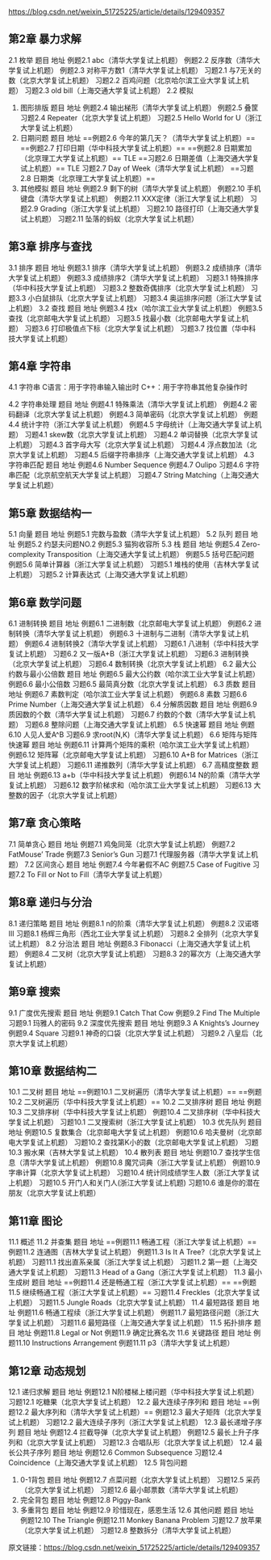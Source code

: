 https://blog.csdn.net/weixin_51725225/article/details/129409357

## 第2章 暴力求解

2.1 枚举
题目	地址
例题2.1	abc（清华大学复试上机题）
例题2.2	反序数（清华大学复试上机题）
例题2.3	对称平方数1（清华大学复试上机题）
习题2.1	与7无关的数（北京大学复试上机题）
习题2.2	百鸡问题（北京哈尔滨工业大学复试上机题）
习题2.3	old bill（上海交通大学复试上机题）
2.2 模拟

1. 图形排版
题目	地址
例题2.4	输出梯形（清华大学复试上机题）
例题2.5	叠筐
习题2.4	Repeater（北京大学复试上机题）
习题2.5	Hello World for U（浙江大学复试上机题）
2. 日期问题
题目	地址
==例题2.6	今年的第几天？（清华大学复试上机题）==
==例题2.7	打印日期（华中科技大学复试上机题）==
==例题2.8	日期累加（北京理工大学复试上机题）== TLE
==习题2.6	日期差值（上海交通大学复试上机题）== TLE
习题2.7	Day of Week（清华大学复试上机题）
==习题2.8	日期类（北京理工大学复试上机题）==
3. 其他模拟
    题目	地址
    例题2.9	剩下的树（清华大学复试上机题）
    例题2.10	手机键盘（清华大学复试上机题）
    例题2.11	XXX定律（浙江大学复试上机题）
    习题2.9	Grading（浙江大学复试上机题）
    习题2.10	路径打印（上海交通大学复试上机题）
    习题2.11	坠落的蚂蚁（北京大学复试上机题）

## 第3章 排序与查找

  3.1 排序
  题目	地址
  例题3.1	排序（清华大学复试上机题）
  例题3.2	成绩排序（清华大学复试上机题）
  例题3.3	成绩排序2（清华大学复试上机题）
  习题3.1	特殊排序（华中科技大学复试上机题）
  习题3.2	整数奇偶排序（北京大学复试上机题）
  习题3.3	小白鼠排队（北京大学复试上机题）
  习题3.4	奥运排序问题（浙江大学复试上机题）
  3.2 查找
  题目	地址
  例题3.4	找x（哈尔滨工业大学复试上机题）
  例题3.5	查找（北京邮电大学复试上机题）
  习题3.5	找最小数（北京邮电大学复试上机题）
  习题3.6	打印极值点下标（北京大学复试上机题）
  习题3.7	找位置（华中科技大学复试上机题）
## 第4章 字符串
  4.1 字符串
  C语言：用于字符串输入输出时
  C++：用于字符串其他复杂操作时

4.2 字符串处理
题目	地址
例题4.1	特殊乘法（清华大学复试上机题）
例题4.2	密码翻译（北京大学复试上机题）
例题4.3	简单密码（北京大学复试上机题）
例题4.4	统计字符（浙江大学复试上机题）
例题4.5	字母统计（上海交通大学复试上机题）
习题4.1	skew数（北京大学复试上机题）
习题4.2	单词替换（北京大学复试上机题）
习题4.3	首字母大写（北京大学复试上机题）
习题4.4	浮点数加法（北京大学复试上机题）
习题4.5	后缀字符串排序（上海交通大学复试上机题）
4.3 字符串匹配
题目	地址
例题4.6	Number Sequence
例题4.7	Oulipo
习题4.6	字符串匹配（北京航空航天大学复试上机题）
习题4.7	String Matching（上海交通大学复试上机题）

## 第5章 数据结构一
5.1 向量
题目	地址
例题5.1	完数与盈数（清华大学复试上机题）
5.2 队列
题目	地址
例题5.2	约瑟夫问题NO.2
例题5.3	猫狗收容所
5.3 栈
题目	地址
例题5.4	Zero-complexity Transposition（上海交通大学复试上机题）
例题5.5	括号匹配问题
例题5.6	简单计算器（浙江大学复试上机题）
习题5.1	堆栈的使用（吉林大学复试上机题）
习题5.2	计算表达式（上海交通大学复试上机题）
## 第6章 数学问题
6.1 进制转换
题目	地址
例题6.1	二进制数（北京邮电大学复试上机题）
例题6.2	进制转换（清华大学复试上机题）
例题6.3	十进制与二进制（清华大学复试上机题）
例题6.4	进制转换2（清华大学复试上机题）
习题6.1	八进制（华中科技大学复试上机题）
习题6.2	又一版A+B（浙江大学复试上机题）
习题6.3	进制转换（北京大学复试上机题）
习题6.4	数制转换（北京大学复试上机题）
6.2 最大公约数与最小公倍数
题目	地址
例题6.5	最大公约数（哈尔滨工业大学复试上机题）
例题6.6	最小公倍数
习题6.5	最简真分数（北京大学复试上机题）
6.3 质数
题目	地址
例题6.7	素数判定（哈尔滨工业大学复试上机题）
例题6.8	素数
习题6.6	Prime Number（上海交通大学复试上机题）
6.4 分解质因数
题目	地址
例题6.9	质因数的个数（清华大学复试上机题）
习题6.7	约数的个数（清华大学复试上机题）
习题6.8	整除问题（上海交通大学复试上机题）
6.5 快速幂
题目	地址
例题6.10	人见人爱A^B
习题6.9	求root(N,K)（清华大学复试上机题）
6.6 矩阵与矩阵快速幂
题目	地址
例题6.11	计算两个矩阵的乘积（哈尔滨工业大学复试上机题）
例题6.12	矩阵幂（北京邮电大学复试上机题）
习题6.10	A+B for Matrices（浙江大学复试上机题）
习题6.11	递推数列（清华大学复试上机题）
6.7 高精度整数
题目	地址
例题6.13	a+b（华中科技大学复试上机题）
例题6.14	N的阶乘（清华大学复试上机题）
习题6.12	数字阶梯求和（哈尔滨工业大学复试上机题）
习题6.13	大整数的因子（北京大学复试上机题）
## 第7章 贪心策略
7.1 简单贪心
题目	地址
例题7.1	鸡兔同笼（北京大学复试上机题）
例题7.2	FatMouse’ Trade
例题7.3	Senior’s Gun
习题7.1	代理服务器（清华大学复试上机题）
7.2 区间贪心
题目	地址
例题7.4	今年暑假不AC
例题7.5	Case of Fugitive
习题7.2	To Fill or Not to Fill（清华大学复试上机题）
## 第8章 递归与分治
8.1 递归策略
题目	地址
例题8.1	n的阶乘（清华大学复试上机题）
例题8.2	汉诺塔Ⅲ
习题8.1	杨辉三角形（西北工业大学复试上机题）
习题8.2	全排列（北京大学复试上机题）
8.2 分治法
题目	地址
例题8.3	Fibonacci（上海交通大学复试上机题）
例题8.4	二叉树（北京大学复试上机题）
习题8.3	2的幂次方（上海交通大学复试上机题）
## 第9章 搜索
9.1 广度优先搜索
题目	地址
例题9.1	Catch That Cow
例题9.2	Find The Multiple
习题9.1	玛雅人的密码
9.2 深度优先搜索
题目	地址
例题9.3	A Knights’s Journey
例题9.4	Square
习题9.1	神奇的口袋（北京大学复试上机题）
习题9.2	八皇后（北京大学复试上机题）
## 第10章 数据结构二
10.1 二叉树
题目	地址
==例题10.1	二叉树遍历（清华大学复试上机题）==
==例题10.2	二叉树遍历（华中科技大学复试上机题）==
10.2 二叉排序树
题目	地址
例题10.3	二叉排序树（华中科技大学复试上机题）
例题10.4	二叉排序树（华中科技大学复试上机题）
习题10.1	二叉搜索树（浙江大学复试上机题）
10.3 优先队列
题目	地址
例题10.5	复数集合（北京邮电大学复试上机题）
例题10.6	哈夫曼树（北京邮电大学复试上机题）
习题10.2	查找第K小的数（北京邮电大学复试上机题）
习题10.3	搬水果（吉林大学复试上机题）
10.4 散列表
题目	地址
例题10.7	查找学生信息（清华大学复试上机题）
例题10.8	魔咒词典（浙江大学复试上机题）
例题10.9	字串计算（北京大学复试上机题）
习题10.4	统计同成绩学生人数（浙江大学复试上机题）
习题10.5	开门人和关门人(浙江大学复试上机题)
习题10.6	谁是你的潜在朋友（北京大学复试上机题）

## 第11章 图论
11.1 概述
11.2 并查集
题目	地址
==例题11.1	畅通工程（浙江大学复试上机题）==
例题11.2	连通图（吉林大学复试上机题）
例题11.3	Is It A Tree?（北京大学复试上机题）
习题11.1	找出直系亲属（浙江大学复试上机题）
习题11.2	第一题（上海交通大学复试上机题）
习题11.3	Head of a Gang（浙江大学复试上机题）
11.3 最小生成树
题目	地址
==例题11.4	还是畅通工程（浙江大学复试上机题）==
==例题11.5	继续畅通工程（浙江大学复试上机题）==
习题11.4	Freckles（北京大学复试上机题）
习题11.5	Jungle Roads（北京大学复试上机题）
11.4 最短路径
题目	地址
例题11.6	畅通工程续（浙江大学复试上机题）
例题11.7	最短路径问题（浙江大学复试上机题）
习题11.6	最短路径（上海交通大学复试上机题）
11.5 拓扑排序
题目	地址
例题11.8	Legal or Not
例题11.9	确定比赛名次
11.6 关键路径
题目	地址
例题11.10	Instructions Arrangement
例题11.11	p3（清华大学复试上机题）
## 第12章 动态规划
12.1 递归求解
题目	地址
例题12.1	N阶楼梯上楼问题（华中科技大学复试上机题）
习题12.1	吃糖果（北京大学复试上机题）
12.2 最大连续子序列和
题目	地址
==例题12.2	最大序列和（清华大学复试上机题）==
例题12.3	最大子矩阵（北京大学复试上机题）
习题12.2	最大连续子序列（浙江大学复试上机题）
12.3 最长递增子序列
题目	地址
例题12.4	拦截导弹（北京大学复试上机题）
例题12.5	最长上升子序列和（北京大学复试上机题）
习题12.3	合唱队形（北京大学复试上机题）
12.4 最长公共子序列
题目	地址
例题12.6	Common Subsequence
习题12.4	Coincidence（上海交通大学复试上机题）
12.5 背包问题

1. 0-1背包
题目	地址
例题12.7	点菜问题（北京大学复试上机题）
习题12.5	采药（北京大学复试上机题）
习题12.6	最小邮票数（清华大学复试上机题）
2. 完全背包
题目	地址
例题12.8	Piggy-Bank
3. 多重背包
   题目	地址
   例题12.9	珍惜现在，感恩生活
   12.6 其他问题
   题目	地址
   例题12.10	The Triangle
   例题12.11	Monkey Banana Problem
   习题12.7	放苹果（北京大学复试上机题）
   习题12.8	整数拆分（清华大学复试上机题）
              

原文链接：https://blog.csdn.net/weixin_51725225/article/details/129409357